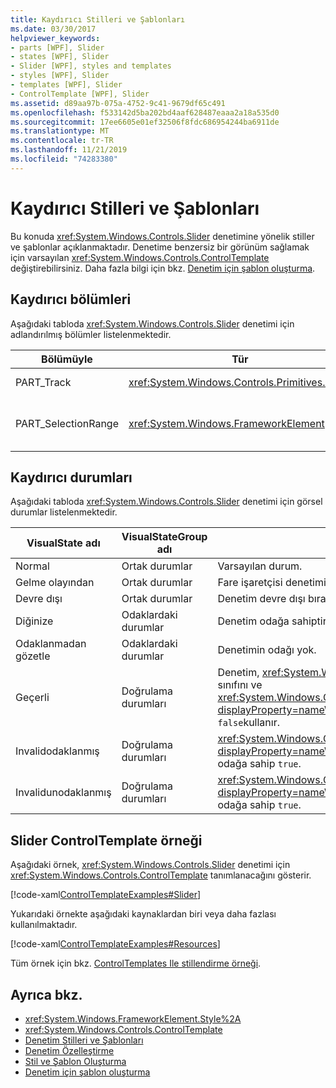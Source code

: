 ```yaml
---
title: Kaydırıcı Stilleri ve Şablonları
ms.date: 03/30/2017
helpviewer_keywords:
- parts [WPF], Slider
- states [WPF], Slider
- Slider [WPF], styles and templates
- styles [WPF], Slider
- templates [WPF], Slider
- ControlTemplate [WPF], Slider
ms.assetid: d89aa97b-075a-4752-9c41-9679df65c491
ms.openlocfilehash: f533142d5ba202bd4aaf628487eaaa2a18a535d0
ms.sourcegitcommit: 17ee6605e01ef32506f8fdc686954244ba6911de
ms.translationtype: MT
ms.contentlocale: tr-TR
ms.lasthandoff: 11/21/2019
ms.locfileid: "74283380"
---
```

# <a name="slider-styles-and-templates"></a>Kaydırıcı Stilleri ve Şablonları
Bu konuda <xref:System.Windows.Controls.Slider> denetimine yönelik stiller ve şablonlar açıklanmaktadır. Denetime benzersiz bir görünüm sağlamak için varsayılan <xref:System.Windows.Controls.ControlTemplate> değiştirebilirsiniz. Daha fazla bilgi için bkz. [Denetim için şablon oluşturma](../../../desktop-wpf/themes/how-to-create-apply-template.md).  
  
## <a name="slider-parts"></a>Kaydırıcı bölümleri  
 Aşağıdaki tabloda <xref:System.Windows.Controls.Slider> denetimi için adlandırılmış bölümler listelenmektedir.  
  
|Bölümüyle|Tür|Açıklama|  
|-|-|-|  
|PART_Track|<xref:System.Windows.Controls.Primitives.Track>|<xref:System.Windows.Controls.Slider>konumunu gösteren öğe için kapsayıcı.|  
|PART_SelectionRange|<xref:System.Windows.FrameworkElement>|<xref:System.Windows.Controls.Slider>üzerinde bir seçim aralığı görüntüleyen öğe.  Seçim aralığı yalnızca <xref:System.Windows.Controls.Slider.IsSelectionRangeEnabled%2A> özelliği `true`görünür.|  
  
## <a name="slider-states"></a>Kaydırıcı durumları  
 Aşağıdaki tabloda <xref:System.Windows.Controls.Slider> denetimi için görsel durumlar listelenmektedir.  
  
|VisualState adı|VisualStateGroup adı|Açıklama|  
|----------------------|---------------------------|-----------------|  
|Normal|Ortak durumlar|Varsayılan durum.|  
|Gelme olayından|Ortak durumlar|Fare işaretçisi denetimin üzerine yerleştirilir.|  
|Devre dışı|Ortak durumlar|Denetim devre dışı bırakıldı.|  
|Diğinize|Odaklardaki durumlar|Denetim odağa sahiptir.|  
|Odaklanmadan gözetle|Odaklardaki durumlar|Denetimin odağı yok.|  
|Geçerli|Doğrulama durumları|Denetim, <xref:System.Windows.Controls.Validation> sınıfını ve <xref:System.Windows.Controls.Validation.HasError%2A?displayProperty=nameWithType> iliştirilmiş özelliği `false`kullanır.|  
|Invalidodaklanmış|Doğrulama durumları|<xref:System.Windows.Controls.Validation.HasError%2A?displayProperty=nameWithType> ekli özelliği, denetimin odağa sahip `true`.|  
|Invalidunodaklanmış|Doğrulama durumları|<xref:System.Windows.Controls.Validation.HasError%2A?displayProperty=nameWithType> ekli özelliği, denetimin odağa sahip `true`.|  
  
## <a name="slider-controltemplate-example"></a>Slider ControlTemplate örneği  
 Aşağıdaki örnek, <xref:System.Windows.Controls.Slider> denetimi için <xref:System.Windows.Controls.ControlTemplate> tanımlanacağını gösterir.  
  
 [!code-xaml[ControlTemplateExamples#Slider](~/samples/snippets/csharp/VS_Snippets_Wpf/ControlTemplateExamples/CS/resources/slider.xaml#slider)]  
  
 Yukarıdaki örnekte aşağıdaki kaynaklardan biri veya daha fazlası kullanılmaktadır.  
  
 [!code-xaml[ControlTemplateExamples#Resources](~/samples/snippets/csharp/VS_Snippets_Wpf/ControlTemplateExamples/CS/resources/shared.xaml#resources)]  
  
 Tüm örnek için bkz. [ControlTemplates Ile stillendirme örneği](https://github.com/Microsoft/WPF-Samples/tree/master/Styles%20&%20Templates/IntroToStylingAndTemplating).  
  
## <a name="see-also"></a>Ayrıca bkz.

- <xref:System.Windows.FrameworkElement.Style%2A>
- <xref:System.Windows.Controls.ControlTemplate>
- [Denetim Stilleri ve Şablonları](control-styles-and-templates.md)
- [Denetim Özelleştirme](control-customization.md)
- [Stil ve Şablon Oluşturma](../../../desktop-wpf/fundamentals/styles-templates-overview.md)
- [Denetim için şablon oluşturma](../../../desktop-wpf/themes/how-to-create-apply-template.md)
